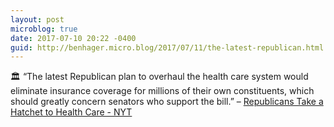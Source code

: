 ```yaml
---
layout: post
microblog: true
date: 2017-07-10 20:22 -0400
guid: http://benhager.micro.blog/2017/07/11/the-latest-republican.html
---
```

🏛 “The latest Republican plan to overhaul the health care system would eliminate insurance coverage for millions of their own constituents, which should greatly concern senators who support the bill.” – [Republicans Take a Hatchet to Health Care - NYT](https://www.nytimes.com/interactive/2017/07/07/opinion/republican-health-care-medicaid.html)
